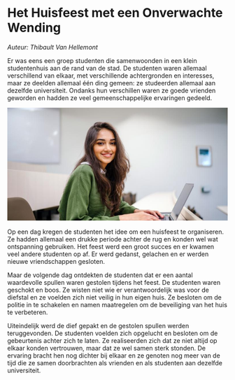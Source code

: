 # Het Huisfeest met een Onverwachte Wending

_Auteur: Thibault Van Hellemont_

Er was eens een groep studenten die samenwoonden in een klein studentenhuis aan de rand van de stad. De studenten waren allemaal verschillend van elkaar, met verschillende achtergronden en interesses, maar ze deelden allemaal één ding gemeen: ze studeerden allemaal aan dezelfde universiteit. Ondanks hun verschillen waren ze goede vrienden geworden en hadden ze veel gemeenschappelijke ervaringen gedeeld.

![alt text](https://github.com/ThibaultvanH/22-23-ICT-architecture-story/blob/2-story-illustreren/stud.jpg?raw=true)

Op een dag kregen de studenten het idee om een huisfeest te organiseren. Ze hadden allemaal een drukke periode achter de rug en konden wel wat ontspanning gebruiken. Het feest werd een groot succes en er kwamen veel andere studenten op af. Er werd gedanst, gelachen en er werden nieuwe vriendschappen gesloten.

Maar de volgende dag ontdekten de studenten dat er een aantal waardevolle spullen waren gestolen tijdens het feest. De studenten waren geschokt en boos. Ze wisten niet wie er verantwoordelijk was voor de diefstal en ze voelden zich niet veilig in hun eigen huis. Ze besloten om de politie in te schakelen en namen maatregelen om de beveiliging van het huis te verbeteren.

Uiteindelijk werd de dief gepakt en de gestolen spullen werden teruggevonden. De studenten voelden zich opgelucht en besloten om de gebeurtenis achter zich te laten. Ze realiseerden zich dat ze niet altijd op elkaar konden vertrouwen, maar dat ze wel samen sterk stonden. De ervaring bracht hen nog dichter bij elkaar en ze genoten nog meer van de tijd die ze samen doorbrachten als vrienden en als studenten aan dezelfde universiteit.
